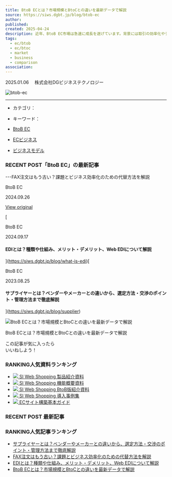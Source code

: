 ```yaml
---
title: BtoB ECとは？市場規模とBtoCとの違いを最新データで解説
source: https://siws.dgbt.jp/blog/btob-ec
author: 
published: 
created: 2025-04-24
description: 近年、BtoB EC市場は急速に成長を遂げています。背景には取引の効率化やデジタルシフトの加速があり、多くの企業が新たな収益機会を求めてBtoB ECへの参入を進めています。最新の市場データをもとに、BtoB ECとは何か、BtoC ECとの違い、導入のメリット・デメリット、さらに成功のポイントを解説します。
tags:
  - ec/btob
  - ec/btoc
  - market
  - business
  - comparison
association:
---
```

2025.01.06  株式会社DGビジネステクノロジー

![btob-ec](https://siws.dgbt.jp/hs-fs/hubfs/btob-ec.png?width=1200&height=630&name=btob-ec.png)

---

- カテゴリ：

- キーワード：
- [BtoB EC](https://siws.dgbt.jp/blog?tag=BtoB%20EC)
- [ECビジネス](https://siws.dgbt.jp/blog?tag=EC%E3%83%93%E3%82%B8%E3%83%8D%E3%82%B9)
- [ビジネスモデル](https://siws.dgbt.jp/blog?tag=%E3%83%93%E3%82%B8%E3%83%8D%E3%82%B9%E3%83%A2%E3%83%87%E3%83%AB)

### RECENT POST「BtoB EC」の最新記事

---FAX注文はもう古い？課題とビジネス効率化のための代替方法を解説

BtoB EC

2024.09.26

[View original](https://siws.dgbt.jp/blog/fax-order)

[

BtoB EC

2024.09.17

#### EDIとは？種類や仕組み、メリット・デメリット、Web EDIについて解説

](https://siws.dgbt.jp/blog/what-is-edi)[

BtoB EC

2023.08.25

#### サプライヤーとは？ベンダーやメーカーとの違いから、選定方法・交渉のポイント・管理方法まで徹底解説

](https://siws.dgbt.jp/blog/supplier)

![BtoB ECとは？市場規模とBtoCとの違いを最新データで解説](https://44981055.fs1.hubspotusercontent-na1.net/hub/44981055/hubfs/btob-ec04.png?width=461&name=btob-ec04.png)

BtoB ECとは？市場規模とBtoCとの違いを最新データで解説

この記事が気に入ったら  
いいねしよう！

### RANKING人気資料ランキング

- [![](https://44981055.fs1.hubspotusercontent-na1.net/hubfs/44981055/siws_b2b1.png)
	SI Web Shopping 製品紹介資料
	](https://siws.dgbt.jp/resource/guide)
- [![](https://44981055.fs1.hubspotusercontent-na1.net/hubfs/44981055/function1.png)
	SI Web Shopping 機能概要資料
	](https://siws.dgbt.jp/resource/function-guide)
- [![](https://44981055.fs1.hubspotusercontent-na1.net/hubfs/44981055/images/siws/btob-guide-thumb.webp)
	SI Web Shopping BtoB版紹介資料
	](https://siws.dgbt.jp/resource/btob-guide)
- [![](https://44981055.fs1.hubspotusercontent-na1.net/hubfs/44981055/images/siws/thumb/case-thumb.webp)
	SI Web Shopping 導入事例集
	](https://siws.dgbt.jp/resource/case)
- [![](https://44981055.fs1.hubspotusercontent-na1.net/hubfs/44981055/ecbasic1.png)
	ECサイト構築基本ガイド
	](https://siws.dgbt.jp/resource/ec-basic-guide)

### RECENT POST 最新記事

### RANKING人気記事ランキング

- [サプライヤーとは？ベンダーやメーカーとの違いから、選定方法・交渉のポイント・管理方法まで徹底解説](https://siws.dgbt.jp/blog/supplier)
- [FAX注文はもう古い？課題とビジネス効率化のための代替方法を解説](https://siws.dgbt.jp/blog/fax-order)
- [EDIとは？種類や仕組み、メリット・デメリット、Web EDIについて解説](https://siws.dgbt.jp/blog/what-is-edi)
- [BtoB ECとは？市場規模とBtoCとの違いを最新データで解説](https://siws.dgbt.jp/blog/btob-ec)